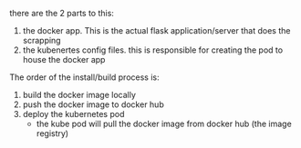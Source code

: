 there are the 2 parts to this:

1) the docker app. This is the actual flask application/server that does the scrapping
2) the kubenertes config files. this is responsible for creating the pod to house the docker app

The order of the install/build process is:
1) build the docker image locally
2) push the docker image to docker hub
3) deploy the kubernetes pod
    - the kube pod will pull the docker image from docker hub (the image registry)